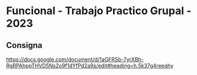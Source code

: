 # Funcional - Trabajo Practico Grupal - 2023

## Consigna
https://docs.google.com/document/d/1aGFRSb-7yrXBh-RgRPAhppTHVD5Ns2o9f1dYfPd2a9s/edit#heading=h.5k37g4reeqhy

